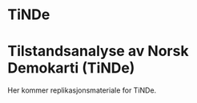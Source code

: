 TiNDe
================

# Tilstandsanalyse av Norsk Demokarti (TiNDe)

Her kommer replikasjonsmateriale for TiNDe.
